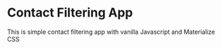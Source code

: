 # Contact Filtering App

This is simple contact filtering app with vanilla Javascript and Materialize CSS